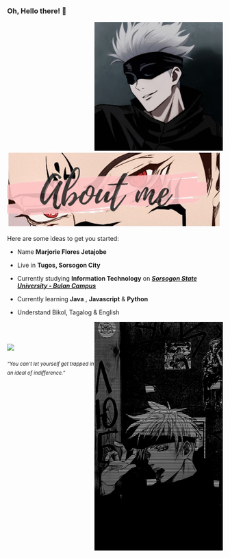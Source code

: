 ### Oh, Hello there! 👋

<!--
**Marjorhi/Marjorhi** is a ✨ _special_ ✨ repository because its `README.md` (this file) appears on your GitHub profile.
-->

<div>
<img src="./img/gojooo.jpg" width="300" align="right" />
<br/>
<img src="./img/Yuji Satoru Megumi Sukuna.jpg" width="500" />
<br/>
<br/>
Here are some ideas to get you started:  

- Name **Marjorie Flores Jetajobe**

- Live in **Tugos, Sorsogon City**

- Currently studying **Information Technology** on [***Sorsogon State University - Bulan Campus***](https://sorsu.edu.ph/)

- Currently learning **Java** , **Javascript** & **Python**

- Understand Bikol, Tagalog & English

<img src="./img/gojo.jpg" width="300" align="right" />
<br/>
<br/>

<br/>
<img src="./img/Satoru Gojo red Jujutsu Kaisen gif.gif" width="500" /><br/>
  
<sub> *“You can’t let yourself get trapped in an ideal of indifference.”* </sub>
</div>